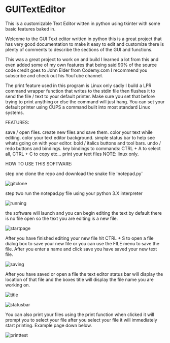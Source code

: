 # GUITextEditor
This is a customizable Text Editor witten in python using tkinter with some basic features baked in.


Welcome to the GUI Text editor written in python this is a great project that has very good documentation to make it easy to edit and customize there is plenty of comments to describe the sections of the GUI and functions.

This was a great project to work on and build I learned a lot from this and even added some of my own features that being said 90% of the source code credit goes to John Elder from Codemy.com I recommend you subscribe and check out his YouTube channel.

The print feature used in this program is Linux only sadly I build a LPR command wrapper function that writes to the stdin file then flushes it to send the file / text to your default printer. Make sure you set that before trying to print anything or else the command will just hang. You can set your default printer using CUPS a command built into most standard Linux systems. 

FEATURES:

save / open files.
create new files and save them.
color your text while editing.
color your text editor background.
simple status bar to help see whats going on with your editor.
bold / italics buttons and tool bars.
undo / redo buttons and bindings.
key bindings to commands:  CTRL + A to select all,  CTRL + C to copy etc…
print your text files NOTE: linux only.

HOW TO USE THIS SOFTWARE:

step one clone the repo and download the snake file 'notepad.py'

![gitclone](https://user-images.githubusercontent.com/84602650/151616532-f05193ca-7b89-4046-bb09-29bcc45add6e.jpeg)

step two run the notepad.py file using your python 3.X interpreter

![running](https://user-images.githubusercontent.com/84602650/151616578-194fa750-cb86-4c4f-923b-f91a62dc5c31.jpeg)

the software will launch and you can begin editing the text by default there is no file open
so the text you are editing is a new file.

![startpage](https://user-images.githubusercontent.com/84602650/151616598-149b8896-dee2-402a-8266-305d67caf1c7.jpeg)


After you have finished editing your new file hit  CTRL + S to open a file dialog box to save
your new file or you can use the FILE menu to save the file. After you enter a name and click
save you have saved your new text file.

![saving](https://user-images.githubusercontent.com/84602650/151616637-cdc45a9c-e1f8-4c05-8ec5-6b86253b0959.jpeg)


After you have saved or open a file the text editor status bar will display the location of that file 
and the boxes title will display the file name you are working on.

![title](https://user-images.githubusercontent.com/84602650/151616698-170acc21-ed4a-4c08-ac2b-ae56bc24bede.jpeg)

![statusbar](https://user-images.githubusercontent.com/84602650/151616839-293df80f-e42b-4930-8ebc-b824989fc1e0.jpeg)


You can also print your files using the print function when clicked it will prompt you to select your file
after you select your file it will immediately start printing. Example page down below.


![printtest](https://user-images.githubusercontent.com/84602650/151618243-1655e417-b3e4-4a73-bdd5-40ae783c1751.jpeg)
